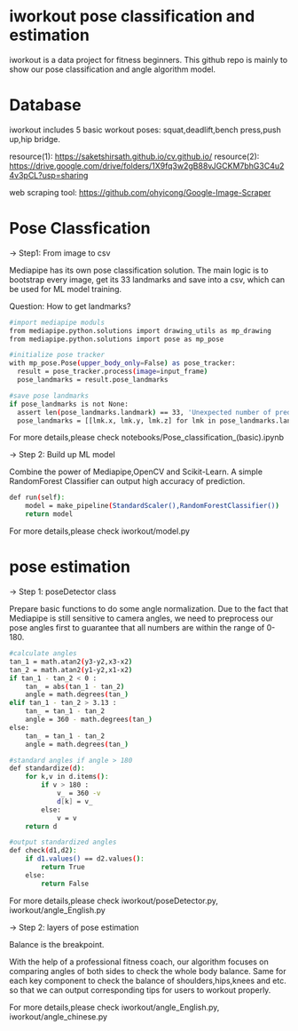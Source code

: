 
# iworkout pose classification and estimation

iworkout is a data project for fitness beginners.
This github repo is mainly to show our pose classification and angle algorithm model.

# Database

iworkout includes 5 basic workout poses: squat,deadlift,bench press,push up,hip bridge.

resource(1): https://saketshirsath.github.io/cv.github.io/
resource(2): https://drive.google.com/drive/folders/1X9fq3w2gB88vJGCKM7bhG3C4u24v3pCL?usp=sharing

web scraping tool: https://github.com/ohyicong/Google-Image-Scraper

# Pose Classfication

-> Step1: From image to csv

Mediapipe has its own pose classification solution. The main logic is to bootstrap every image, get its 33 landmarks and save into a csv, which can be used for ML model training.

Question: How to get landmarks?

```bash
#import mediapipe moduls
from mediapipe.python.solutions import drawing_utils as mp_drawing
from mediapipe.python.solutions import pose as mp_pose

#initialize pose tracker
with mp_pose.Pose(upper_body_only=False) as pose_tracker:
  result = pose_tracker.process(image=input_frame)
  pose_landmarks = result.pose_landmarks

#save pose landmarks
if pose_landmarks is not None:
  assert len(pose_landmarks.landmark) == 33, 'Unexpected number of predicted pose landmarks: {}'.format(len(pose_landmarks.landmark))
  pose_landmarks = [[lmk.x, lmk.y, lmk.z] for lmk in pose_landmarks.landmark]
```

For more details,please check notebooks/Pose_classification_(basic).ipynb


-> Step 2: Build up ML model

Combine the power of Mediapipe,OpenCV and Scikit-Learn. A simple RandomForest Classifier can output high accuracy of prediction.

```bash
def run(self):
    model = make_pipeline(StandardScaler(),RandomForestClassifier())
    return model
```

For more details,please check iworkout/model.py

# pose estimation

-> Step 1: poseDetector class

Prepare basic functions to do some angle normalization. Due to the fact that Mediapipe is still sensitive to camera angles, we need to preprocess our pose angles first to guarantee that all numbers are within the range of 0-180.

```bash
#calculate angles
tan_1 = math.atan2(y3-y2,x3-x2)
tan_2 = math.atan2(y1-y2,x1-x2)
if tan_1 - tan_2 < 0 :
    tan_ = abs(tan_1 - tan_2)
    angle = math.degrees(tan_)
elif tan_1 - tan_2 > 3.13 :
    tan_ = tan_1 - tan_2
    angle = 360 - math.degrees(tan_)
else:
    tan_ = tan_1 - tan_2
    angle = math.degrees(tan_)
```
```bash
#standard angles if angle > 180
def standardize(d):
    for k,v in d.items():
        if v > 180 :
            v_ = 360 -v
            d[k] = v_
        else:
            v = v
    return d

#output standardized angles
def check(d1,d2):
    if d1.values() == d2.values():
        return True
    else:
        return False
```

For more details,please check iworkout/poseDetector.py, iworkout/angle_English.py

-> Step 2: layers of pose estimation

Balance is the breakpoint.

With the help of a professional fitness coach, our algorithm focuses on comparing angles of both sides to check the whole body balance. Same for each key component to check the balance of shoulders,hips,knees and etc. so that we can output corresponding tips for users to workout properly.

For more details,please check iworkout/angle_English.py, iworkout/angle_chinese.py
